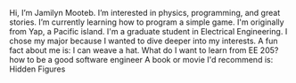 Hi, I’m Jamilyn Mooteb.
I’m interested in physics, programming, and great stories.
I’m currently learning how to program a simple game.
I'm originally from Yap, a Pacific island.
I'm a graduate student in Electrical Engineering.
I chose my major because I wanted to dive deeper into my interests.
A fun fact about me is: I can weave a hat.
What do I want to learn from EE 205? how to be a good software engineer
A book or movie I'd recommend is:  Hidden Figures

